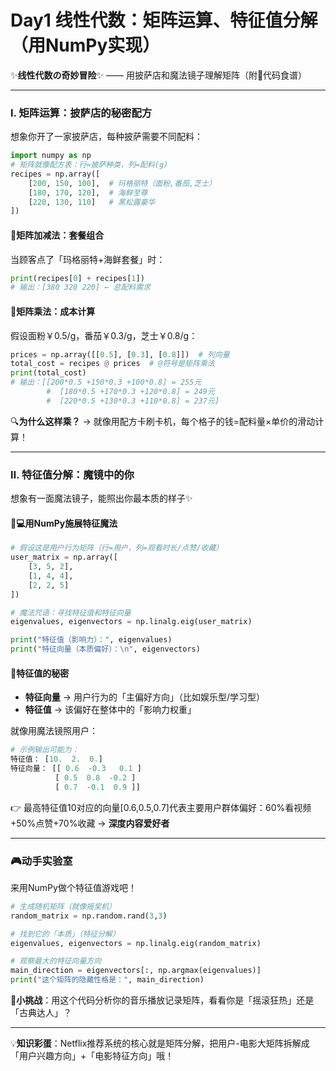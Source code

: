 
# Day1 线性代数：矩阵运算、特征值分解（用NumPy实现）

✨**线性代数の奇妙冒险**✨ —— 用披萨店和魔法镜子理解矩阵（附🍕代码食谱）

---

### Ⅰ. **矩阵运算：披萨店的秘密配方**
想象你开了一家披萨店，每种披萨需要不同配料：

```python
import numpy as np
# 矩阵就像配方表：行=披萨种类，列=配料(g)
recipes = np.array([
    [200, 150, 100],  # 玛格丽特（面粉,番茄,芝士）
    [180, 170, 120],  # 海鲜至尊
    [220, 130, 110]   # 黑松露豪华
])
```

#### 🍕**矩阵加减法：套餐组合**
当顾客点了「玛格丽特+海鲜套餐」时：
```python
print(recipes[0] + recipes[1])
# 输出：[380 320 220] ← 总配料需求
```

#### 🧀**矩阵乘法：成本计算**
假设面粉￥0.5/g，番茄￥0.3/g，芝士￥0.8/g：
```python
prices = np.array([[0.5], [0.3], [0.8]])  # 列向量
total_cost = recipes @ prices  # @符号是矩阵乘法
print(total_cost)
# 输出：[[200*0.5 +150*0.3 +100*0.8] = 255元
        #  [180*0.5 +170*0.3 +120*0.8] = 249元
        #  [220*0.5 +130*0.3 +110*0.8] = 237元]
```

🔍**为什么这样乘？** → 就像用配方卡刷卡机，每个格子的钱=配料量×单价的滑动计算！

---

### Ⅱ. **特征值分解：魔镜中的你**
想象有一面魔法镜子，能照出你最本质的样子✨

#### 👩💻**用NumPy施展特征魔法**
```python
# 假设这是用户行为矩阵（行=用户，列=观看时长/点赞/收藏）
user_matrix = np.array([
    [3, 5, 2],
    [1, 4, 4],
    [2, 2, 5]
])

# 魔法咒语：寻找特征值和特征向量
eigenvalues, eigenvectors = np.linalg.eig(user_matrix)

print("特征值（影响力）：", eigenvalues)
print("特征向量（本质偏好）：\n", eigenvectors)
```

#### 🎯**特征值的秘密**
- **特征向量** → 用户行为的「主偏好方向」（比如娱乐型/学习型）
- **特征值** → 该偏好在整体中的「影响力权重」

就像用魔法镜照用户：
```python
# 示例输出可能为：
特征值： [10.  2.  0.]
特征向量： [[ 0.6  -0.3   0.1 ]
          [ 0.5  0.8  -0.2 ]
          [ 0.7  -0.1  0.9 ]]
```
👉 最高特征值10对应的向量[0.6,0.5,0.7]代表主要用户群体偏好：60%看视频+50%点赞+70%收藏 → **深度内容爱好者**

---

### 🎮**动手实验室**
来用NumPy做个特征值游戏吧！
```python
# 生成随机矩阵（就像摇奖机）
random_matrix = np.random.rand(3,3)

# 找到它的「本质」（特征分解）
eigenvalues, eigenvectors = np.linalg.eig(random_matrix)

# 观察最大的特征向量方向
main_direction = eigenvectors[:, np.argmax(eigenvalues)]
print("这个矩阵的隐藏性格是：", main_direction)
```

🔮**小挑战**：用这个代码分析你的音乐播放记录矩阵，看看你是「摇滚狂热」还是「古典达人」？

---

💡**知识彩蛋**：Netflix推荐系统的核心就是矩阵分解，把用户-电影大矩阵拆解成「用户兴趣方向」+「电影特征方向」哦！